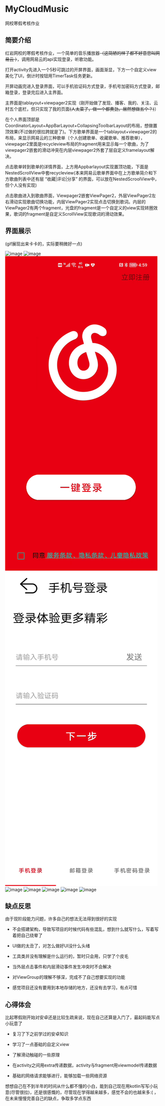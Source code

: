 # MyCloudMusic
网校寒假考核作业

## 简要介绍

红岩网校的寒假考核作业，一个简单的音乐播放器~~（这简陋的样子都不好意思叫网易云 ）~~，调用网易云的api实现登录，听歌功能。

打开activity先进入一个5秒可跳过的开屏界面，画面渐显，下方一个自定义view美化了UI，倒计时按钮用TimerTask任务更新。

开屏动画完进入登录界面，可以手机验证码方式登录，手机号加密码方式登录，邮箱登录，登录完后进入主界面。

主界面是tablayout+viewpager2实现（刚开始做了发现、播客、我的、关注、云村五个底栏，但只实现了我的页面~~(人太菜了，做一个都费劲，居然想做五个？)~~）

在个人界面顶部是CoordinatorLayout+AppBarLayout+CollapsingToolbarLayout的布局，想做置顶效果(不过做的很拉跨就是了)。下方歌单界面是一个tablayout+viewpager2的布局，来显示网易云的三种歌单（个人创建歌单、收藏歌单、推荐歌单），viewpager2里面是recycleview布局的fragment用来显示每一个歌曲，为了viewpager2嵌套的滑动冲突在内层viewpager2外套了层自定义framelayout解决。

点击歌单转到歌单的详情界面，上方用Appbarlayout实现置顶功能，下面是NestedScrollView中套recycleview(本来网易云歌单界面中在上方歌单简介和下方歌曲列表中还有层 “收藏|评论|分享” 的界面，可以放在NestedScroolView中，但个人没有实现)

点击歌曲进入到歌曲界面，Viewpager2嵌套ViewPager2，外层ViewPager2左右滑动实现歌曲切换功能，内层ViewPager2实现点击切换到歌词。内层的ViewPager2有两个fragment，光盘的fragment是一个自定义的view实现转圈效果，歌词的fragment是自定义ScrollView实现歌词的滑动效果。
## 界面展示
(gif展现出来卡卡的，实际要稍微好一点)

![image](https://github.com/18445/MyCloudMusic/blob/master/image/open4.gif)
![image](https://github.com/18445/MyCloudMusic/blob/master/image/open3.gif)
![image](https://github.com/18445/MyCloudMusic/blob/master/image/open2.gif)
![image](https://github.com/18445/MyCloudMusic/blob/master/image/open1.gif)
![image](https://github.com/18445/MyCloudMusic/blob/master/image/home1.gif)
![image](https://github.com/18445/MyCloudMusic/blob/master/image/home3.gif)
![image](https://github.com/18445/MyCloudMusic/blob/master/image/disk3.gif)
![image](https://github.com/18445/MyCloudMusic/blob/master/image/disk2.gif)
![image](https://github.com/18445/MyCloudMusic/blob/master/image/disk1.gif)

## 缺点反思
由于现阶段能力问题，许多自己的想法无法得到很好的实现

* 不会搭建架构，导致写项目的时候代码有些混乱，想到什么就写什么，写着写着把自己绕晕了

* UI做的太丑了，对怎么做好UI没什么头绪

* 工具类并没有理解是什么运行的，暂时只会用，只学了个皮毛

* 当外层点击事件和内层滑动事件发生冲突时不会解决

* 对ViewGroup的理解不够深，完成不了自己想要实现的功能

* 感觉项目还没有要用到本地存储的地方，还没有去学习，有点可惜

## 心得体会
比起寒假刚开始对安卓还是比较生疏来说，现在自己还算是入门了，最起码能写点小玩意了

* 复习了下之前学过的安卓知识

* 学习了一点基础的自定义view

* 了解滑动触碰的一些原理

* 在activity之间用extra传递数据，activity与fragment用viewmodel传递数据

* 基础的网络请求能够进行，能够加载一些网络资源

想想自己在不到半年的时间从什么都不懂的小白，能到自己现在用kotlin写写小玩意(尽管很拉)，还是很感慨的，尽管现在学得越来越多，感觉不会的也越来多:( ，在未来慢慢完善自己的缺点，争取多学点东西
